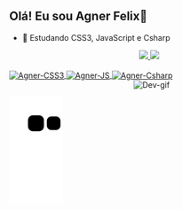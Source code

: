 ## Olá! Eu sou Agner Felix👋

- 🌱 Estudando CSS3, JavaScript e Csharp

<div 
  align="center">
  <a href="https://github.com/Agner01">
  <img height="150em"  src="https://github-readme-stats.vercel.app/api?username=Agner01&show_icons=true&theme=dracula&include_all_commits=true&count_private=true"/>
  <img height="150em"  src="https://github-readme-stats.vercel.app/api/top-langs/?username=Agner01&layout=compact&langs_count=7&theme=dracula"/>
</div>
<div><br>
  <img align="center" alt="Agner-CSS3" height="30" width="40" src="https://cdn.jsdelivr.net/gh/devicons/devicon/icons/css3/css3-original.svg" />
  <img align="center" alt="Agner-JS" height="30" width="40" src="https://cdn.jsdelivr.net/gh/devicons/devicon/icons/javascript/javascript-original.svg" />
  <img align="center" alt="Agner-Csharp" height="30" width="40" src="https://cdn.jsdelivr.net/gh/devicons/devicon/icons/csharp/csharp-original.svg" />
  <img align="right" alt="Dev-gif" width="280" height="200" src="https://user-images.githubusercontent.com/79344868/164607009-ad13f879-43bf-4066-a08f-672aacbddc23.gif"
</div>

##
![Snake animation](https://github.com/Agner01/Agner01/blob/output/github-contribution-grid-snake.svg)

